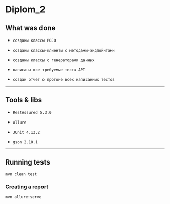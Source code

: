 # Diplom_2

## What was done
*     созданы классы POJO
*     созданы классы-клиенты с методами-эндпойнтами
*     созданы классы с генераторами данных
*     написаны все требуемые тесты API
*     создан отчет о прогоне всех написанных тестов
___
## Tools & libs
*     RestAssured 5.3.0
*     Allure
*     JUnit 4.13.2
*     gson 2.10.1
___
## Running tests
`mvn clean test`
### Creating a report
`mvn allure:serve`